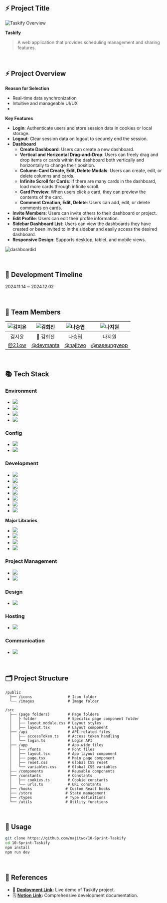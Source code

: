## ⚡ Project Title

![Taskify Overview](https://github.com/user-attachments/assets/24eeb09b-b565-4a67-a40a-96c532c88333)

**Taskify**

> A web application that provides scheduling management and sharing features.

<br>

## ⚡ Project Overview
  
**Reason for Selection**
- Real-time data synchronization
- Intuitive and manageable UI/UX
- 
**Key Features**
- **Login**: Authenticate users and store session data in cookies or local storage.
- **Logout**: Clear session data on logout to securely end the session.
- **Dashboard**
  - **Create Dashboard**: Users can create a new dashboard.
  - **Vertical and Horizontal Drag-and-Drop**: Users can freely drag and drop items or cards within the dashboard both vertically and horizontally to change their position.
  - **Column-Card Create, Edit, Delete Modals**: Users can create, edit, or delete columns and cards.
  - **Infinite Scroll for Cards**: If there are many cards in the dashboard, load more cards through infinite scroll.
  - **Card Preview**: When users click a card, they can preview the contents of the card.
  - **Comment Creation, Edit, Delete**: Users can add, edit, or delete comments on cards.
- **Invite Members**: Users can invite others to their dashboard or project.
- **Edit Profile**: Users can edit their profile information.
- **Sidebar Dashboard List**: Users can view the dashboards they have created or been invited to in the sidebar and easily access the desired dashboard.
- **Responsive Design**: Supports desktop, tablet, and mobile views.

![dashboardid](https://github.com/user-attachments/assets/993afb22-e291-4676-b787-3ed3243542ee)

<br>

## 📅 Development Timeline

2024.11.14 ~ 2024.12.02

<br>

## 👊 Team Members
| ![김지윤](https://avatars.githubusercontent.com/u/174712986?v=4) | ![김희진](https://avatars.githubusercontent.com/u/77238424?v=4) | ![나승엽](https://avatars.githubusercontent.com/u/166021800?v=4) | ![나지원](https://avatars.githubusercontent.com/u/176969129?v=4) |
| :----------------------------------------------------------: | :--------------------------------------------------------: | :-------------------------------------------------------: | :--------------------------------------------------------: |
|                        김지윤                              |                        👑 김희진                              |                       나승엽                               |                       나지원                               |
| [@21ow](https://github.com/21ow)                             | [@devmanta](https://github.com/devmanta)                    | [@najitwo](https://github.com/najitwo)                      | [@naseungyeop](https://github.com/naseungyeop)               |

<br>

## 📚 Tech Stack

### Environment
  - <img src="https://img.shields.io/badge/visual%20studio%20code-0078d7?style=for-the-badge&logo=visual%20studio%20code&logoColor=white">
  - <img src="https://img.shields.io/badge/git-F05032?style=for-the-badge&logo=git&logoColor=white">
  - <img src="https://img.shields.io/badge/github-181717?style=for-the-badge&logo=github&logoColor=white">
  - <img src="https://img.shields.io/badge/npm-CB3837.svg?&style=for-the-badge&logo=npm&logoColor=white">

### Config
  - <img src="https://img.shields.io/badge/prettier-F7B93E.svg?&style=for-the-badge&logo=prettier&logoColor=white">
  - <img src="https://img.shields.io/badge/eslint-4B32C3.svg?&style=for-the-badge&logo=eslint&logoColor=white">

### Development
  - <img src="https://img.shields.io/badge/create%20next%20app-000000.svg?&style=for-the-badge&logo=next.js&logoColor=white">
  - <img src="https://img.shields.io/badge/html5-E34F26?style=for-the-badge&logo=html5&logoColor=white">
  - <img src="https://img.shields.io/badge/css-1572B6?style=for-the-badge&logo=css3&logoColor=white">
  - <img src="https://img.shields.io/badge/typescirpt-3178C6.svg?&style=for-the-badge&logo=typescript&logoColor=white">
  - <img src="https://img.shields.io/badge/CSS%20modules-000000.svg?&style=for-the-badge&logo=cssmodules&logoColor=white">
  - <img src="https://img.shields.io/badge/react-61DAFB?style=for-the-badge&logo=react&logoColor=black">
  - <img src="https://img.shields.io/badge/nextjs-000000.svg?&style=for-the-badge&logo=next.js&logoColor=white">

 **Major Libraries**
  - <img src="https://img.shields.io/badge/axios-5A29E4.svg?&style=for-the-badge&logo=axios&logoColor=white">
  - <img src="https://img.shields.io/badge/react%20hook%20form-EC5990.svg?&style=for-the-badge&logo=react%20hook%20form&logoColor=white">
  - <img src="https://img.shields.io/badge/react%20beautiful%20dnd-61DAFB.svg?&style=for-the-badge&logo=react&logoColor=white">
  - <img src="https://img.shields.io/badge/zustand-61DAFB.svg?&style=for-the-badge&logo=react&logoColor=white">

### Project Management
  - <img src="https://img.shields.io/badge/github%20project-181717.svg?&style=for-the-badge&logo=github%20project&logoColor=white">
  - <img src="https://img.shields.io/badge/notion-000000.svg?&style=for-the-badge&logo=notion&logoColor=white">

### Design
  - <img src="https://img.shields.io/badge/figma-F24E1E.svg?&style=for-the-badge&logo=figma&logoColor=white">

### Hosting
  - <img src="https://img.shields.io/badge/vercel-%23000000.svg?&style=for-the-badge&logo=vercel&logoColor=white">

### Communication
  - <img src="https://img.shields.io/badge/discord-5865F2.svg?&style=for-the-badge&logo=discord&logoColor=white">

<br>
  
## 🗂️ Project Structure

```plain
/public
  ├── /icons                # Icon folder
  └── /images               # Image folder

/src
  ├── (page folders)        # Page folders
  │   ├ folder              # Specific page component folder
  │   ├── layout.module.css # Layout styles
  │   ├── layout.tsx        # Layout component
  ├── /api                  # API-related files
  │   ├── accessToken.ts    # Access token handling
  │   └── login.ts          # Login API
  ├── /app                  # App-wide files
  │   ├── /fonts            # Font files
  │   ├── layout.tsx        # App layout component
  │   ├── page.tsx          # Main page component
  │   ├── reset.css         # Global CSS reset
  │   └── variables.css     # Global CSS variables
  ├── /components           # Reusable components
  ├── /constants            # Constants
  │   ├── cookies.ts        # Cookie constants
  │   └── urls.ts           # URL constants
  ├── /hooks               # Custom React hooks
  ├── /store               # State management
  ├── /types               # Type definitions
  └── /utils               # Utility functions

```

<br>

## 📄 Usage

```bash
git clone https://github.com/najitwo/10-Sprint-Taskify
cd 10-Sprint-Taskify
npm install
npm run dev
```

<br>

## 📌 References
- 🔗 **[Deployment Link](https://taskify10.vercel.app/):** Live demo of Taskify project.
- 🗒️ **[Notion Link](https://victorious-stream-36e.notion.site/PART-3-1-Taskify-13dcc029a107804297dfe06e4cd70a1c?pvs=4):** Comprehensive development documentation.

</div>
